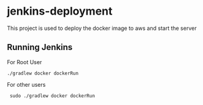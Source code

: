 # jenkins-deployment
This project is used to deploy the docker image to aws and start the server

## Running Jenkins 
For Root User

`./gradlew docker dockerRun`

For other users

` sudo ./gradlew docker dockerRun`
